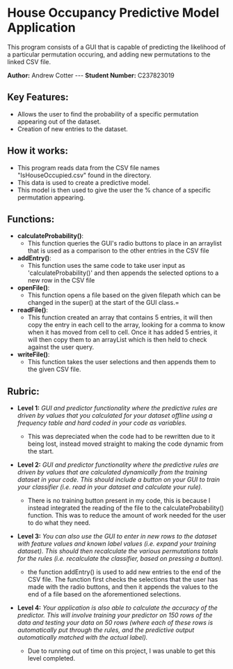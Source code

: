 # House Occupancy Predictive Model Application

This program consists of a GUI that is capable of predicting the likelihood of a particular permutation occuring, and adding new permutations to the linked CSV file.

**Author:** Andrew Cotter --- **Student Number:** C237823019

## Key Features:
- Allows the user to find the probability of a specific permutation appearing out of the dataset.
- Creation of new entries to the dataset.

## How it works:
- This program reads data from the CSV file names "IsHouseOccupied.csv" found in the directory.
- This data is used to create a predictive model.
- This model is then used to give the user the % chance of a specific permutation appearing.

## Functions:
- **calculateProbability()**:
  - This function queries the GUI's radio buttons to place in an arraylist that is used as a comparison to the other entries in the CSV file
- **addEntry()**:
  - This function uses the same code to take user input as 'calculateProbability()' and then appends the selected options to a new row in the CSV file
- **openFile()**:
  - This function opens a file based on the given filepath which can be changed in the super() at the start of the GUI class.=
- **readFile()**:
  - This function created an array that contains 5 entries, it will then copy the entry in each cell to the array, looking for a comma to know when it has moved from cell to cell. Once it has added 5 entries, it will then copy them to an arrayList which is then held to check against the user query.
- **writeFile()**:
  - This function takes the user selections and then appends them to the given CSV file. 

## Rubric:
- **Level 1:** _GUI and predictor functionality where the predictive rules are driven by values that you calculated for your dataset offline using a frequency table and hard coded in your code as variables._
  - This was depreciated when the code had to be rewritten due to it being lost, instead moved straight to making the code dynamic from the start.
 
- **Level 2:** _GUI and predictor functionality where the predictive rules are driven by values that are calculated dynamically from the training dataset in your code. This should include a button on your GUI to train your classifier (i.e. read in your dataset and calculate your rule)._
  - There is no training button present in my code, this is because I instead integrated the reading of the file to the calculateProbability() function. This was to reduce the amount of work needed for the user to do what they need.
 
- **Level 3:** _You can also use the GUI to enter in new rows to the dataset with feature values and known label values (i.e. expand your training dataset). This should then recalculate the various permutations totals for the rules (i.e. recalculate the classifier, based on pressing a button)._
  - the function addEntry() is used to add new entries to the end of the CSV file. The function first checks the selections that the user has made with the radio buttons, and then it appends the values to the end of a file based on the aforementioned selections.
 
- **Level 4:** _Your application is also able to calculate the accuracy of the predictor. This will involve training your predictor on 150 rows of the data and testing your data on 50 rows (where each of these rows is automatically put through the rules, and the predictive output automatically matched with the actual label)._
  - Due to running out of time on this project, I was unable to get this level completed. 
